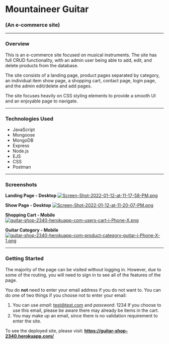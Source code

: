 # Mountaineer Guitar
### (An e-commerce site)
---

### Overview
This is an e-commerce site focused on musical instruments. The site has full CRUD functionality, with an admin user being able to add, edit, and delete products from the database.

The site consists of a landing page, product pages separated by category, an individual item show page, a shopping cart, contact page, login page, and the admin edit/delete and add pages.

The site focuses heavily on CSS styling elements to provide a smooth UI and an enjoyable page to navigate.

---

### Technologies Used
- JavaScript
- Mongoose
- MongoDB
- Express
- Node.js
- EJS
- CSS
- Postman

---

### Screenshots

**Landing Page - Desktop**
[![Screen-Shot-2022-01-12-at-11-17-58-PM.png](https://i.postimg.cc/fRdS95nD/Screen-Shot-2022-01-12-at-11-17-58-PM.png)](https://postimg.cc/k2n5rQgp)

**Show Page - Desktop**
[![Screen-Shot-2022-01-12-at-11-20-07-PM.png](https://i.postimg.cc/sxtDfd2S/Screen-Shot-2022-01-12-at-11-20-07-PM.png)](https://postimg.cc/q6xdQFyM)

**Shopping Cart - Mobile**
[![guitar-shop-2340-herokuapp-com-users-cart-i-Phone-X.png](https://i.postimg.cc/WzrtkbCS/guitar-shop-2340-herokuapp-com-users-cart-i-Phone-X.png)](https://postimg.cc/QK8XLsXW)

**Guitar Category - Mobile**
[![guitar-shop-2340-herokuapp-com-product-category-guitar-i-Phone-X-1.png](https://i.postimg.cc/8C55bbx7/guitar-shop-2340-herokuapp-com-product-category-guitar-i-Phone-X-1.png)](https://postimg.cc/fVGDzYzs)

---

### Getting Started
The majority of the page can be visited without logging in. However, due to some of the routing, you will need to sign in to see all of the features of the page. 

You do **not** need to enter your email address if you do not want to. You can do one of two things if you choose not to enter your email: 

1. You can use *email*: test@test.com and *password*: 1234
    If you choose to use this email, please be aware there may already be items in the cart.
2.  You may make up an email, since there is no validation requirement to enter the site. 

To see the deployed site, please visit: **https://guitar-shop-2340.herokuapp.com/**